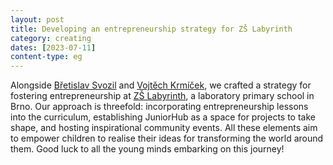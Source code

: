 ```yaml
---
layout: post
title: Developing an entrepreneurship strategy for ZŠ Labyrinth
category: creating
dates: [2023-07-11]
content-type: eg
---
```


Alongside [Břetislav Svozil](https://cz.linkedin.com/in/b%C5%99etislav-svozil-5a4069b5) and [Vojtěch Krmíček](https://cz.linkedin.com/in/krmicek), we crafted a strategy for fostering entrepreneurship at [ZŠ Labyrinth](https://labyrinthschool.cz/), a laboratory primary school in Brno. Our approach is threefold: incorporating entrepreneurship lessons into the curriculum, establishing JuniorHub as a space for projects to take shape, and hosting inspirational community events. All these elements aim to empower children to realise their ideas for transforming the world around them. Good luck to all the young minds embarking on this journey!
